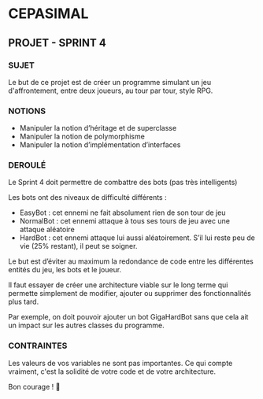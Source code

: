 # CEPASIMAL

## PROJET - SPRINT 4
### SUJET
Le but de ce projet est de créer un programme simulant un jeu d'affrontement, entre deux joueurs, au tour par tour, style RPG.

### NOTIONS
+ Manipuler la notion d’héritage et de superclasse
+ Manipuler la notion de polymorphisme
+ Manipuler la notion d’implémentation d’interfaces

### DEROULÉ
Le Sprint 4 doit permettre de combattre des bots (pas très intelligents)

Les bots ont des niveaux de difficulté différents :
- EasyBot : cet ennemi ne fait absolument rien de son tour de jeu
- NormalBot : cet ennemi attaque à tous ses tours de jeu avec une attaque aléatoire
- HardBot : cet ennemi attaque lui aussi aléatoirement. S’il lui reste peu de vie (25% restant), il peut se soigner.

Le but est d’éviter au maximum la redondance de code entre les différentes entités du jeu, les bots et le joueur.

Il faut essayer de créer une architecture viable sur le long terme qui permette simplement de modifier, ajouter ou supprimer des fonctionnalités plus tard.

Par exemple, on doit pouvoir ajouter un bot GigaHardBot sans que cela ait un impact sur les autres classes du programme.

### CONTRAINTES

Les valeurs de vos variables ne sont pas importantes. Ce qui compte vraiment, c'est la solidité de votre code et de votre architecture.

Bon courage ! 🌟
